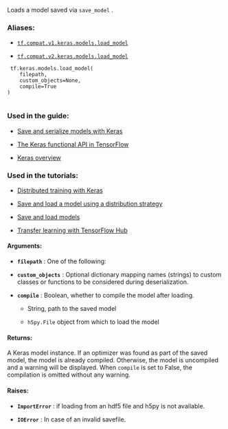 Loads a model saved via  `save_model` .



### Aliases:

- [ `tf.compat.v1.keras.models.load_model` ](/api_docs/python/tf/keras/models/load_model)

- [ `tf.compat.v2.keras.models.load_model` ](/api_docs/python/tf/keras/models/load_model)



```
 tf.keras.models.load_model(
    filepath,
    custom_objects=None,
    compile=True
)
 
```



### Used in the guide:

- [Save and serialize models with Keras](https://tensorflow.google.cn/guide/keras/save_and_serialize)

- [The Keras functional API in TensorFlow](https://tensorflow.google.cn/guide/keras/functional)

- [Keras overview](https://tensorflow.google.cn/guide/keras/overview)



### Used in the tutorials:

- [Distributed training with Keras](https://tensorflow.google.cn/tutorials/distribute/keras)

- [Save and load a model using a distribution strategy](https://tensorflow.google.cn/tutorials/distribute/save_and_load)

- [Save and load models](https://tensorflow.google.cn/tutorials/keras/save_and_load)

- [Transfer learning with TensorFlow Hub](https://tensorflow.google.cn/tutorials/images/transfer_learning_with_hub)



#### Arguments:

- **`filepath`** : One of the following:


- **`custom_objects`** : Optional dictionary mapping names
(strings) to custom classes or functions to be
considered during deserialization.

- **`compile`** : Boolean, whether to compile the model
after loading.


    - String, path to the saved model

    -  `h5py.File`  object from which to load the model



#### Returns:
A Keras model instance. If an optimizer was found
as part of the saved model, the model is already
compiled. Otherwise, the model is uncompiled and
a warning will be displayed. When  `compile`  is set
to False, the compilation is omitted without any
warning.



#### Raises:

- **`ImportError`** : if loading from an hdf5 file and h5py is not available.

- **`IOError`** : In case of an invalid savefile.

